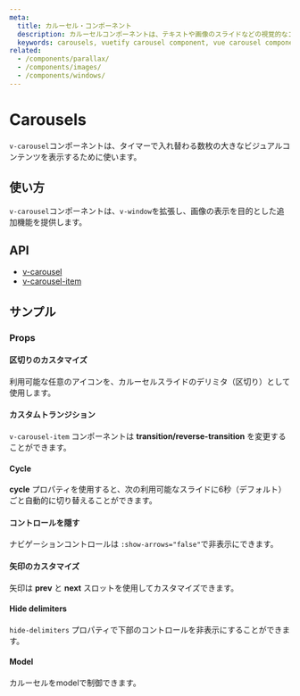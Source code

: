 ```yaml
---
meta:
  title: カルーセル・コンポーネント
  description: カルーセルコンポーネントは、テキストや画像のスライドなどの視覚的なコンテンツを循環表示させるために使用されます。
  keywords: carousels, vuetify carousel component, vue carousel component
related:
  - /components/parallax/
  - /components/images/
  - /components/windows/
---
```


# Carousels

`v-carousel`コンポーネントは、タイマーで入れ替わる数枚の大きなビジュアルコンテンツを表示するために使います。

<entry-ad />

## 使い方

`v-carousel`コンポーネントは、`v-window`を拡張し、画像の表示を目的とした追加機能を提供します。

<example file="v-carousel/usage" />

## API

- [v-carousel](/api/v-carousel)
- [v-carousel-item](/api/v-carousel-item)

<inline-api page="components/carousels" />


<!-- ## Sub-components

### v-carousel-item

v-carousel-item description -->

## サンプル

### Props

#### 区切りのカスタマイズ

利用可能な任意のアイコンを、カルーセルスライドのデリミタ（区切り）として使用します。

<example file="v-carousel/prop-custom-icons" />

#### カスタムトランジション

`v-carousel-item` コンポーネントは **transition/reverse-transition** を変更することができます。

<example file="v-carousel/prop-custom-transition" />

#### Cycle

**cycle** プロパティを使用すると、次の利用可能なスライドに6秒（デフォルト）ごと自動的に切り替えることができます。

<example file="v-carousel/prop-cycle" />

#### コントロールを隠す

ナビゲーションコントロールは `:show-arrows="false"`で非表示にできます。

<example file="v-carousel/prop-hide-controls" />

#### 矢印のカスタマイズ

矢印は **prev** と **next** スロットを使用してカスタマイズできます。

<example file="v-carousel/slots-next-prev" />

#### Hide delimiters

`hide-delimiters` プロパティで下部のコントロールを非表示にすることができます。

<example file="v-carousel/prop-hide-delimiters" />

#### Model

カルーセルをmodelで制御できます。

<example file="v-carousel/prop-model" />

<backmatter />
